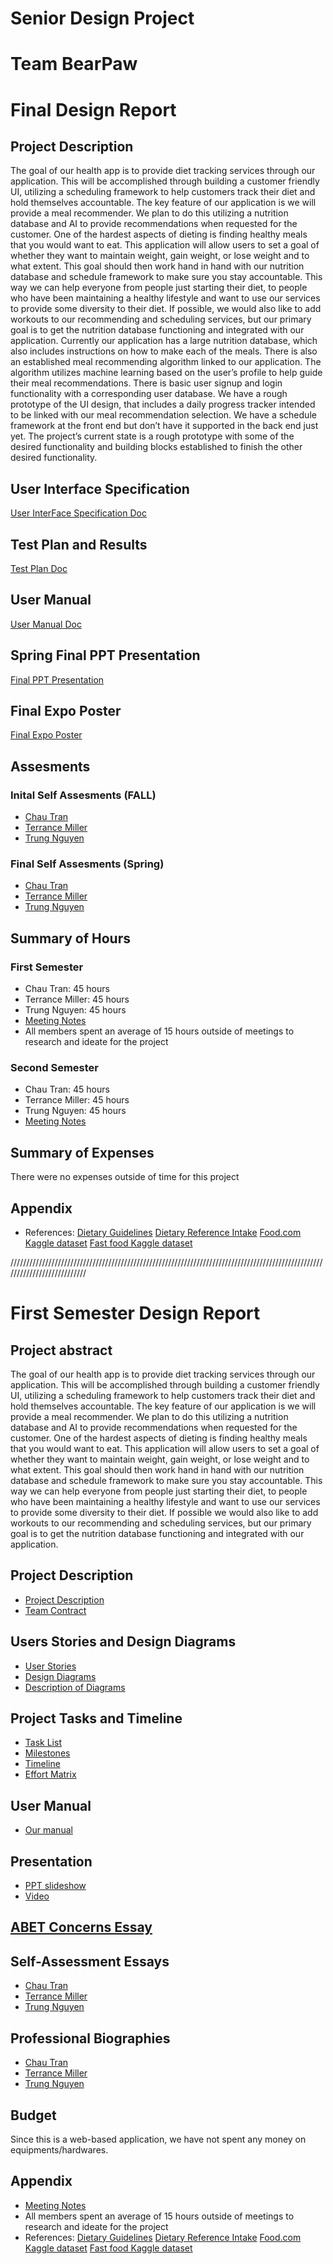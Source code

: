 # Senior Design Project
# Team BearPaw
# Final Design Report

## Project Description
The goal of our health app is to provide diet tracking services through our application. This will be accomplished through building a customer friendly UI, utilizing a scheduling framework to help customers track their diet and hold themselves accountable. The key feature of our application is we will provide a meal recommender. We plan to do this utilizing a nutrition database and AI to provide recommendations when requested for the customer. One of the hardest aspects of dieting is finding healthy meals that you would want to eat. This application will allow users to set a goal of whether they want to maintain weight, gain weight, or lose weight and to what extent. This goal should then work hand in hand with our nutrition database and schedule framework to make sure you stay accountable. This way we can help everyone from people just starting their diet, to people who have been maintaining a healthy lifestyle and want to use our services to provide some diversity to their diet. If possible, we would also like to add workouts to our recommending and scheduling services, but our primary goal is to get the nutrition database functioning and integrated with our application. Currently our application has a large nutrition database, which also includes instructions on how to make each of the meals. There is also an established meal recommending algorithm linked to our application. The algorithm utilizes machine learning based on the user’s profile to help guide their meal recommendations. There is basic user signup and login functionality with a corresponding user database. We have a rough prototype of the UI design, that includes a daily progress tracker intended to be linked with our meal recommendation selection. We have a schedule framework at the front end but don’t have it supported in the back end just yet. The project’s current state is a rough prototype with some of the desired functionality and building blocks established to finish the other desired functionality.

## User Interface Specification
[User InterFace Specification Doc](https://github.com/Tmiller649/Senior_Design_TeamBearPaw/blob/main/Final_Design_Report_Files/UI%20Specification%20Document.docx)

## Test Plan and Results
[Test Plan Doc](https://docs.google.com/document/d/1uuMq9etQk6eCYpqVKzRLE867heOOIbzgdqBGkC3pTA8/edit?usp=sharing)

## User Manual
[User Manual Doc](https://github.com/tmiller649/Senior_Design_TeamBearPaw/blob/master/user_manual/User%20manual.pdf)

## Spring Final PPT Presentation
[Final PPT Presentation](https://github.com/Tmiller649/Senior_Design_TeamBearPaw/blob/main/Final_Design_Report_Files/Final%20Senior%20Design%20Presentation.pptx)

## Final Expo Poster
[Final Expo Poster](https://github.com/Tmiller649/Senior_Design_TeamBearPaw/blob/main/Final_Design_Report_Files/TeamBearPaw_ExpoPoster.pdf)

## Assesments
### Inital Self Assesments (FALL)
* [Chau Tran](https://github.com/tmiller649/Senior_Design_TeamBearPaw/blob/master/essays/tranc2_capstone_assessment.pdf)
* [Terrance Miller](https://github.com/tmiller649/Senior_Design_TeamBearPaw/blob/master/essays/Individual_Capstone_Assessment_Terrancemiller.pdf)
* [Trung Nguyen](https://github.com/tmiller649/Senior_Design_TeamBearPaw/blob/master/essays/Trung%20Nguyen_Individual%20Capstone%20Assessment.pdf)
### Final Self Assesments (Spring)
* [Chau Tran](https://github.com/Tmiller649/Senior_Design_TeamBearPaw/blob/main/Final_Design_Report_Files/self-assessment-tranc2.pdf)
* [Terrance Miller](https://github.com/Tmiller649/Senior_Design_TeamBearPaw/blob/main/Final_Design_Report_Files/Self_Assessment_TerranceMiller.docx)
* [Trung Nguyen]()

## Summary of Hours
### First Semester
* Chau Tran: 45 hours
* Terrance Miller: 45 hours
* Trung Nguyen: 45 hours
* [Meeting Notes](https://github.com/tmiller649/Senior_Design_TeamBearPaw/blob/master/essays/Team%20BearPaw%20Meeting%20Notes.pdf)
* All members spent an average of 15 hours outside of meetings to research and ideate for the project
### Second Semester
* Chau Tran: 45 hours
* Terrance Miller: 45 hours
* Trung Nguyen: 45 hours
* [Meeting Notes](https://github.com/Tmiller649/Senior_Design_TeamBearPaw/blob/main/Final_Design_Report_Files/Team%20BearPaw%20Meeting%20Notes%20Second%20Semester.docx)

## Summary of Expenses
There were no expenses outside of time for this project

## Appendix
* References:
[Dietary Guidelines](https://www.dietaryguidelines.gov/sites/default/files/2021-03/Dietary_Guidelines_for_Americans-2020-2025.pdf)
[Dietary Reference Intake](https://nap.nationalacademies.org/read/11537)
[Food.com Kaggle dataset](https://www.kaggle.com/datasets/irkaal/foodcom-recipes-and-reviews)
[Fast food Kaggle dataset](https://www.kaggle.com/datasets/ulrikthygepedersen/fastfood-nutrition)


///////////////////////////////////////////////////////////////////////////////////////////////////////////////////////////
# First Semester Design Report
## Project abstract
The goal of our health app is to provide diet tracking services through our application. This will be accomplished through building a customer friendly UI, utilizing a scheduling framework to help customers track their diet and hold themselves accountable. The key feature of our application is we will provide a meal recommender. We plan to do this utilizing a nutrition database and AI to provide recommendations when requested for the customer. One of the hardest aspects of dieting is finding healthy meals that you would want to eat. This application will allow users to set a goal of whether they want to maintain weight, gain weight, or lose weight and to what extent. This goal should then work hand in hand with our nutrition database and schedule framework to make sure you stay accountable. This way we can help everyone from people just starting their diet, to people who have been maintaining a healthy lifestyle and want to use our services to provide some diversity to their diet. If possible we would also like to add workouts to our recommending and scheduling services, but our primary goal is to get the nutrition database functioning and integrated with our application.

## Project Description 
* [Project Description](https://github.com/Tmiller649/Senior_Design_TeamBearPaw/blob/master/project_description.md)
* [Team Contract](https://github.com/Tmiller649/Senior_Design_TeamBearPaw/blob/master/essays/Team%20Contract.pdf)

## Users Stories and Design Diagrams
* [User Stories](https://github.com/Tmiller649/Senior_Design_TeamBearPaw/blob/master/user_stories.md)
* [Design Diagrams](https://github.com/tmiller649/Senior_Design_TeamBearPaw/blob/master/design/design_diagrams.jpg)
* [Description of Diagrams](https://github.com/tmiller649/Senior_Design_TeamBearPaw/blob/master/design/design_descriptions.md)

## Project Tasks and Timeline
* [Task List](https://github.com/tmiller649/Senior_Design_TeamBearPaw/blob/master/Tasklist.md)
* [Milestones](https://github.com/tmiller649/Senior_Design_TeamBearPaw/blob/master/milestones.md)
* [Timeline](https://github.com/tmiller649/Senior_Design_TeamBearPaw/blob/master/timeline.md)
* [Effort Matrix](https://github.com/tmiller649/Senior_Design_TeamBearPaw/blob/master/Effort%20Matrix%20(1).xlsx)

## User Manual
* [Our manual](https://github.com/tmiller649/Senior_Design_TeamBearPaw/blob/master/user_manual/User%20manual.pdf)

## Presentation
* [PPT slideshow](https://docs.google.com/presentation/d/1z2yc3cS5Vx41gh7NpVhYIscbU1QC7fwbWy0-HC4Q4Hc/edit#slide=id.g291a16140f6_0_82)
* [Video](https://www.youtube.com/watch?v=zKyxEOJSPiQ) 

## [ABET Concerns Essay](https://github.com/tmiller649/Senior_Design_TeamBearPaw/blob/master/essays/Constraints_Essay.docx)

## Self-Assessment Essays
* [Chau Tran](https://github.com/tmiller649/Senior_Design_TeamBearPaw/blob/master/essays/tranc2_capstone_assessment.pdf)
* [Terrance Miller](https://github.com/tmiller649/Senior_Design_TeamBearPaw/blob/master/essays/Individual_Capstone_Assessment_Terrancemiller.pdf)
* [Trung Nguyen](https://github.com/tmiller649/Senior_Design_TeamBearPaw/blob/master/essays/Trung%20Nguyen_Individual%20Capstone%20Assessment.pdf)

## Professional Biographies
* [Chau Tran](https://github.com/tmiller649/Senior_Design_TeamBearPaw/blob/master/members_description/chau_tran.md)
* [Terrance Miller](https://github.com/tmiller649/Senior_Design_TeamBearPaw/blob/master/members_description/Terrance_Miller.md)
* [Trung Nguyen](https://github.com/tmiller649/Senior_Design_TeamBearPaw/blob/master/members_description/trung_nguyen.md)

## Budget
Since this is a web-based application, we have not spent any money on equipments/hardwares.
## Appendix
* [Meeting Notes](https://github.com/tmiller649/Senior_Design_TeamBearPaw/blob/master/essays/Team%20BearPaw%20Meeting%20Notes.pdf)
* All members spent an average of 15 hours outside of meetings to research and ideate for the project
* References:
[Dietary Guidelines](https://www.dietaryguidelines.gov/sites/default/files/2021-03/Dietary_Guidelines_for_Americans-2020-2025.pdf)
[Dietary Reference Intake](https://nap.nationalacademies.org/read/11537)
[Food.com Kaggle dataset](https://www.kaggle.com/datasets/irkaal/foodcom-recipes-and-reviews)
[Fast food Kaggle dataset](https://www.kaggle.com/datasets/ulrikthygepedersen/fastfood-nutrition)
